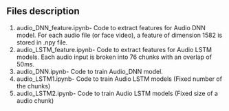 ## Files description
1. audio_DNN_feature.ipynb- Code to extract features for Audio DNN model. For each audio file (or face video), a feature of dimension 1582 is stored in .npy file.
2. audio_LSTM_feature.ipynb- Code to extract features for Audio LSTM models. Each audio input is broken into 76 chunks with an overlap of 50ms. 
3. audio_DNN.ipynb- Code to train Audio_DNN model.
4. audio_LSTM1.ipynb- Code to train Audio LSTM models (Fixed number of the chunks)
5. audio_LSTM2.ipynb- Code to train Audio LSTM models (Fixed size of a audio chunk)
